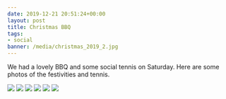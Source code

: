 ```yaml
---
date: 2019-12-21 20:51:24+00:00
layout: post
title: Christmas BBQ
tags:
- social
banner: /media/christmas_2019_2.jpg
---
```


We had a lovely BBQ and some social tennis on Saturday.  Here are some photos of the festivities and tennis.

![](/media/christmas_2019_2.jpg)
![](/media/christmas_2019_1.jpg)
![](/media/christmas_2019_4.jpg)
![](/media/christmas_2019_5.jpg)
![](/media/christmas_2019_6.jpg)
![](/media/social.jpg)
